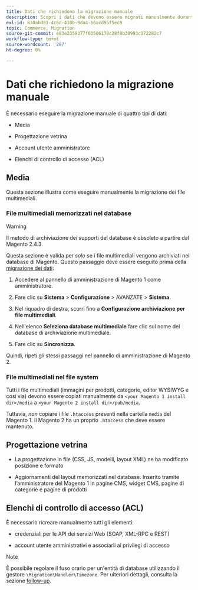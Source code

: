```yaml
---
title: Dati che richiedono la migrazione manuale
description: Scopri i dati che devono essere migrati manualmente durante la migrazione dei dati dal Magento 1 al Magento 2 e come farlo.
exl-id: 830abd81-4c6d-418b-9da4-b6acd95f5ec8
topic: Commerce, Migration
source-git-commit: e83e2359377f03506178c28f8b30993c172282c7
workflow-type: tm+mt
source-wordcount: '287'
ht-degree: 0%

---
```


# Dati che richiedono la migrazione manuale

È necessario eseguire la migrazione manuale di quattro tipi di dati:

* Media

* Progettazione vetrina

* Account utente amministratore

* Elenchi di controllo di accesso (ACL)

## Media

Questa sezione illustra come eseguire manualmente la migrazione dei file multimediali.

### File multimediali memorizzati nel database

>[!WARNING]
>
>Il metodo di archiviazione dei supporti del database è obsoleto a partire dal Magento 2.4.3.


Questa sezione è valida per *solo* se i file multimediali vengono archiviati nel database di Magento. Questo passaggio deve essere eseguito prima della [migrazione dei dati](data.md):

1. Accedere al pannello di amministrazione di Magento 1 come amministratore.

1. Fare clic su **Sistema** > **Configurazione** > AVANZATE > **Sistema**.

1. Nel riquadro di destra, scorri fino a **Configurazione archiviazione per file multimediali**.

1. Nell&#39;elenco **Seleziona database multimediale** fare clic sul nome del database di archiviazione multimediale.

1. Fare clic su **Sincronizza**.

Quindi, ripeti gli stessi passaggi nel pannello di amministrazione di Magento 2.

### File multimediali nel file system

Tutti i file multimediali (immagini per prodotti, categorie, editor WYSIWYG e così via) devono essere copiati manualmente da `<your Magento 1 install dir>/media` a `<your Magento 2 install dir>/pub/media`.

Tuttavia, *non* copiare i file `.htaccess` presenti nella cartella `media` del Magento 1. Il Magento 2 ha un proprio `.htaccess` che deve essere mantenuto.

## Progettazione vetrina

* La progettazione in file (CSS, JS, modelli, layout XML) ne ha modificato posizione e formato

* Aggiornamenti del layout memorizzati nel database. Inserito tramite l’amministratore del Magento 1 in pagine CMS, widget CMS, pagine di categorie e pagine di prodotti

## Elenchi di controllo di accesso (ACL)

È necessario ricreare manualmente tutti gli elementi:

* credenziali per le API dei servizi Web (SOAP, XML-RPC e REST)

* account utente amministrativi e associarli ai privilegi di accesso

>[!NOTE]
>
>È possibile regolare il fuso orario per un&#39;entità di database utilizzando il gestore `\Migration\Handler\Timezone`. Per ulteriori dettagli, consulta la sezione [follow-up](follow-up.md).
